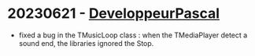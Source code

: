 # 20230621 - [DeveloppeurPascal](https://github.com/DeveloppeurPascal)

* fixed a bug in the TMusicLoop class : when the TMediaPlayer detect a sound end, the libraries ignored the Stop.